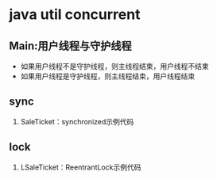 # java util concurrent  

## Main:用户线程与守护线程  
+ 如果用户线程不是守护线程，则主线程结束，用户线程不结束<br>
+ 如果用户线程是守护线程，则主线程结束，用户线程结束  

## sync  
1. SaleTicket：synchronized示例代码  

## lock
1. LSaleTicket：ReentrantLock示例代码  